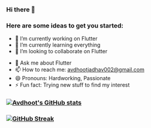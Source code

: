 ### Hi there 👋

<!--
**AvdhootJadhav/AvdhootJadhav** is a ✨ _special_ ✨ repository because its `README.md` (this file) appears on your GitHub profile. -->

### Here are some ideas to get you started:

 - 🔭 I’m currently working on Flutter
 - 🌱 I’m currently learning everything 
 - 👯 I’m looking to collaborate on Flutter
<!--    - 🤔 I’m looking for help with ... -->
 - 💬 Ask me about Flutter
 - 📫 How to reach me: avdhootjadhav002@gmail.com
 - 😄 Pronouns: Hardworking, Passionate
 - ⚡ Fun fact: Trying new stuff to find my interest
### [![Avdhoot's GitHub stats](https://github-readme-stats.vercel.app/api?username=AvdhootJadhav&show_icons=true&theme=tokyonight)](https://github.com/anuraghazra/github-readme-stats)
### [![GitHub Streak](https://github-readme-streak-stats.herokuapp.com/?user=AvdhootJadhav)](https://git.io/streak-stats)

